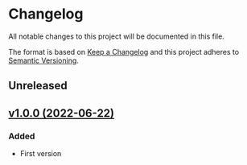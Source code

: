 # Changelog

All notable changes to this project will be documented in this file.

The format is based on [Keep a Changelog](http://keepachangelog.com/)
and this project adheres to [Semantic Versioning](http://semver.org/).

## Unreleased

## [v1.0.0 (2022-06-22)](https://github.com/QuadraEcommerce/pest-plugin-selectors)

### Added

- First version
